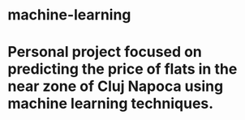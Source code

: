 # machine-learning

# Personal project focused on predicting the price of flats in the near zone of Cluj Napoca using machine learning techniques.
